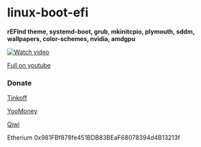 # linux-boot-efi

**rEFInd theme, systemd-boot, grub, mkinitcpio, plymouth, sddm, wallpapers, color-schemes, nvidia, amdgpu**

[![Watch video](https://i3.ytimg.com/vi/gV-4n7IcDdc/maxresdefault.jpg)](https://www.youtube.com/watch?v=gV-4n7IcDdc)

[Full on youtube](https://www.youtube.com/watch?v=Bs1gLrFPDyI)

### Donate
[Tinkoff](https://www.tinkoff.ru/rm/fadeeva.valeriya96/9bLRi79066)

[YooMoney](https://yoomoney.ru/to/4100115921160758)

[Qiwi](https://qiwi.com/n/VALERIAFADEEVA)

Etherium 0x981FBf878fe451BDB83BEaF68078394d4B13213f

